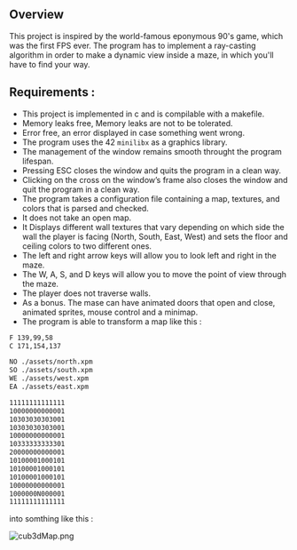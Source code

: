 ## Overview

This project is inspired by the world-famous eponymous 90's game, which was the first FPS ever. The program has to implement a ray-casting algorithm in order to make a dynamic view inside a maze, in which you'll have to find your way.

## Requirements :

-   This project is implemented in c and is compilable with a makefile.
-   Memory leaks free, Memory leaks are not to be tolerated.
-   Error free, an error displayed in case something went wrong.
-   The program uses the 42 `minilibx` as a graphics library.
-   The management of the window remains smooth throught the program lifespan.
-   Pressing ESC closes the window and quits the program in a clean way.
-   Clicking on the cross on the window’s frame also closes the window and quit the program in a clean way.
-   The program takes a configuration file containing a map, textures, and colors that is parsed and checked.
-	It does not take an open map.
-   It Displays different wall textures that vary depending on which side the wall the player is facing (North, South, East, West) and sets the floor and ceiling colors to two different ones.
-   The left and right arrow keys will allow you to look left and right in the maze.
-   The W, A, S, and D keys will allow you to move the point of view through the maze.
-   The player does not traverse walls.
-   As a bonus. The mase can have animated doors that open and close, animated sprites, mouse control and a minimap.
-   The program is able to transform a map like this :

```bash
F 139,99,58
C 171,154,137

NO ./assets/north.xpm
SO ./assets/south.xpm
WE ./assets/west.xpm
EA ./assets/east.xpm

11111111111111
10000000000001
10303030303001
10303030303001
10000000000001
10333333333301
20000000000001
10100001000101
10100001000101
10100001000101
10000000000001
1000000N000001
11111111111111
```

into somthing like this :

![cub3dMap.png](/img/cub3d.png)
